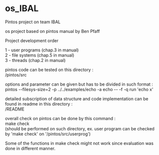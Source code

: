 # os_IBAL
Pintos project on team IBAL

os project based on pintos manual by Ben Pfaff

Project development order

1 - user programs (chap.3 in manual) \
2 - file systems (chap.5 in manual) \
3 - threads (chap.2 in manual) 

pintos code can be tested on this directory : \
/pintos/src

options and parameter can be given but has to be divided in such format : \
pintos --filesys-size=2 -p ../../examples/echo -a echo -- -f -q run 'echo x'

detailed subscription of data structure and code implementation can be found in readme in this directory : \
/README

overall check on pintos can be done by this command : \
make check \
(should be performed on such directory, ex. user program can be checked by 'make check' on '/pintos/src/userprog')

Some of the functions in make check might not work since evaluation was done in different manner.
